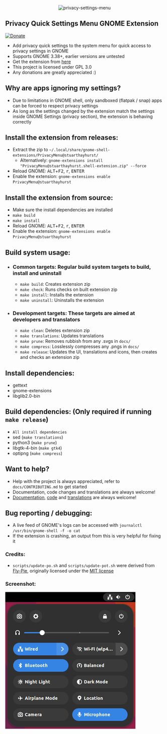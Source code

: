 <p align="center">
  <img src="https://github.com/stuarthayhurst/privacy-menu-extension/raw/master/docs/icon.svg" alt="privacy-settings-menu" width="200px">
</p>

## Privacy Quick Settings Menu GNOME Extension
[![Donate](https://img.shields.io/badge/Donate-PayPal-green.svg)](https://www.paypal.com/donate?hosted_button_id=G2REEPPNZK9GN)
  - Add privacy quick settings to the system menu for quick access to privacy settings in GNOME
  - Supports GNOME 3.38+, earlier versions are untested
  - Get the extension from [here](https://extensions.gnome.org/extension/4491/privacy-settings-menu/)
  - This project is licensed under GPL 3.0
  - Any donations are greatly appreciated :)

## Why are apps ignoring my settings?
 - Due to limitations in GNOME shell, only sandboxed (flatpak / snap) apps can be forced to respect privacy settings
 - As long as the settings changed by the extension match the settings inside GNOME Settings (privacy section), the extension is behaving correctly

## Install the extension from releases:
  - Extract the zip to `~/.local/share/gnome-shell-extensions/PrivacyMenu@stuarthayhurst/`
    - Alternatively: `gnome-extensions install "PrivacyMenu@stuarthayhurst.shell-extension.zip" --force`
  - Reload GNOME: <kbd>ALT</kbd>+<kbd>F2</kbd>, <kbd>r</kbd>, <kbd>ENTER</kbd>
  - Enable the extension: `gnome-extensions enable PrivacyMenu@stuarthayhurst`

## Install the extension from source:
  - Make sure the install dependencies are installed
  - `make build`
  - `make install`
  - Reload GNOME: <kbd>ALT</kbd>+<kbd>F2</kbd>, <kbd>r</kbd>, <kbd>ENTER</kbd>
  - Enable the extension: `gnome-extensions enable PrivacyMenu@stuarthayhurst`

## Build system usage:
  - ### Common targets: Regular build system targets to build, install and uninstall
    - `make build`: Creates extension zip
    - `make check`: Runs checks on built extension zip
    - `make install`: Installs the extension
    - `make uninstall`: Uninstalls the extension
  - ### Development targets: These targets are aimed at developers and translators
    - `make clean`: Deletes extension zip
    - `make translations`: Updates translations
    - `make prune`: Removes rubbish from any .svgs in `docs/`
    - `make compress`: Losslessly compresses any .pngs in `docs/`
    - `make release`: Updates the UI, translations and icons, then creates and checks an extension zip

## Install dependencies:
  - gettext
  - gnome-extensions
  - libglib2.0-bin

## Build dependencies: (Only required if running `make release`)
  - `All install dependencies`
  - sed (`make translations`)
  - python3 (`make prune`)
  - libgtk-4-bin (`make gtk4`)
  - optipng (`make compress`)

## Want to help?
  - Help with the project is always appreciated, refer to `docs/CONTRIBUTING.md` to get started
  - Documentation, code changes and translations are always welcome!
  - [Documentation](docs/CONTRIBUTING.md#documentation-changes), [code](docs/CONTRIBUTING.md#code-changes) and [translations](docs/CONTRIBUTING.md#translations) are always welcome!

## Bug reporting / debugging:
  - A live feed of GNOME's logs can be accessed with `journalctl /usr/bin/gnome-shell -f -o cat`
  - If the extension is crashing, an output from this is very helpful for fixing it

### Credits:
  - `scripts/update-po.sh` and `scripts/update-pot.sh` were derived from [Fly-Pie](https://github.com/Schneegans/Fly-Pie), originally licensed under the [MIT license](https://github.com/Schneegans/Fly-Pie/blob/develop/LICENSE)

### Screenshot:
![Extension](docs/screenshot.png)
